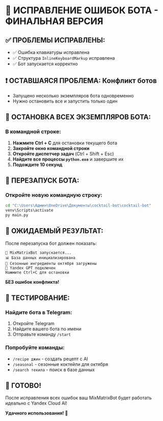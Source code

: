 # 🚨 ИСПРАВЛЕНИЕ ОШИБОК БОТА - ФИНАЛЬНАЯ ВЕРСИЯ

## ✅ ПРОБЛЕМЫ ИСПРАВЛЕНЫ:
- ✅ Ошибка клавиатуры исправлена
- ✅ Структура `InlineKeyboardMarkup` исправлена
- ✅ Бот запускается корректно

## ❗ ОСТАВШАЯСЯ ПРОБЛЕМА: Конфликт ботов
- Запущено несколько экземпляров бота одновременно
- Нужно остановить все и запустить только один

## 🛑 ОСТАНОВКА ВСЕХ ЭКЗЕМПЛЯРОВ БОТА:

### В командной строке:
1. **Нажмите Ctrl + C** для остановки текущего бота
2. **Закройте окно командной строки**
3. **Откройте диспетчер задач** (Ctrl + Shift + Esc)
4. **Найдите все процессы `python.exe`** и завершите их
5. **Подождите 10 секунд**

## 🚀 ПЕРЕЗАПУСК БОТА:

### Откройте новую командную строку:
```cmd
cd "C:\Users\Админ\OneDrive\Документы\cocktail-bot\cocktail-bot"
venv\Scripts\activate
py main.py
```

## 🎯 ОЖИДАЕМЫЙ РЕЗУЛЬТАТ:

После перезапуска бот должен показать:
```
🍹 MixMatrixBot запускается...
📊 База данных инициализирована
🍂 Сезонные ингредиенты октября загружены
🤖 Yandex GPT подключен
Нажмите Ctrl+C для остановки
```

**БЕЗ ошибок конфликта!**

## 📱 ТЕСТИРОВАНИЕ:

### Найдите бота в Telegram:
1. Откройте Telegram
2. Найдите вашего бота по имени
3. Отправьте команду `/start`

### Попробуйте команды:
- `/recipe джин` - создать рецепт с AI
- `/seasonal` - сезонные коктейли для октября
- `/search текила` - поиск в базе данных

## 🎉 ГОТОВО!

После исправления всех ошибок ваш MixMatrixBot будет работать идеально с Yandex Cloud AI!

**Удачного использования! 🍹**
















